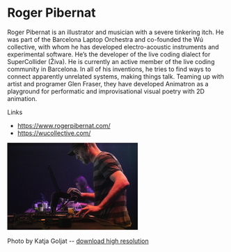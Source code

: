 # Roger Pibernat

Roger Pibernat is an illustrator and musician with a severe tinkering itch. He was part of the Barcelona Laptop Orchestra and co-founded the Wú collective, with whom he has developed electro-acoustic instruments and experimental software. He’s the developer of the live coding dialect for SuperCollider (Živa). He is currently an active member of the live coding community in Barcelona. In all of his inventions, he tries to find ways to connect apparently unrelated systems, making things talk. Teaming up with artist and programer Glen Fraser, they have developed Animatron as a playground for performatic and improvisational visual poetry with 2D animation.

Links

- <https://www.rogerpibernat.com/>
- <https://wucollective.com/>

<img src="rogerpibernat.jpg" width="300">

Photo by Katja Goljat -- [download high resolution](https://my.hidrive.com/lnk/v7iAGLA)
